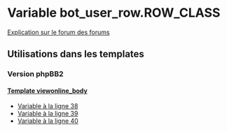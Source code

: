 # Variable bot_user_row.ROW_CLASS
[Explication sur le forum des forums](http://forum.forumactif.com/t294113-listing-des-variables#bot_user_row.ROW_CLASS)
## Utilisations dans les templates
### Version phpBB2
#### [Template viewonline_body](subsilver/viewonline_body.md)
* [Variable à la ligne 38](../subsilver/viewonline_body.tpl#L38)
* [Variable à la ligne 39](../subsilver/viewonline_body.tpl#L39)
* [Variable à la ligne 40](../subsilver/viewonline_body.tpl#L40)